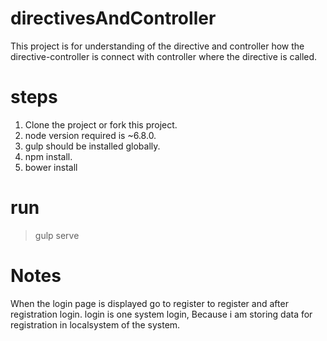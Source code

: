 # directivesAndController

This project is for understanding of the directive and controller how the directive-controller is connect with controller where the directive is called.

# steps
1. Clone the project or fork this project.
2. node version required is ~6.8.0.
3. gulp should be installed globally.
4. npm install.
5. bower install

# run
> gulp serve

# Notes
When the login page is displayed go to register to register and after registration login.
login is one system login, Because i am storing data for registration in localsystem of the system.

